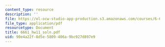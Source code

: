```yaml
---
content_type: resource
description: ''
file: https://ol-ocw-studio-app-production.s3.amazonaws.com/courses/6-661-receivers-antennas-and-signals-spring-2003/90e4a22f8d5e5809406a9bc927d897e9_6661_hw11_soln.pdf
file_type: application/pdf
resourcetype: Document
title: 6661_hw11_soln.pdf
uid: 90e4a22f-8d5e-5809-406a-9bc927d897e9
---
```

